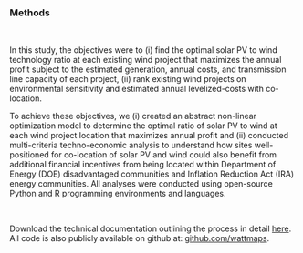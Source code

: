 ### Methods

<br>

In this study, the objectives were to (i) find the optimal solar PV to wind technology ratio at each existing wind project that maximizes the annual profit subject to the estimated generation, annual costs, and transmission line capacity of each project, (ii) rank existing wind projects on environmental sensitivity and estimated annual levelized-costs with co-location.  

To achieve these objectives, we (i) created an abstract non-linear optimization model to determine the optimal ratio of solar PV to wind at each wind project location that maximizes annual profit and (ii) conducted multi-criteria techno-economic analysis to understand how sites well-positioned for co-location of solar PV and wind could also benefit from additional financial incentives from being located within Department of Energy (DOE) disadvantaged communities and Inflation Reduction Act (IRA) energy communities. All analyses were conducted using open-source Python and R programming environments and languages.

<br>

Download the technical documentation outlining the process in detail [here](https://github.com/wattmaps/analysis/tree/main). All code is also publicly available on github at: [github.com/wattmaps](https://github.com/wattmaps). 

<br>
